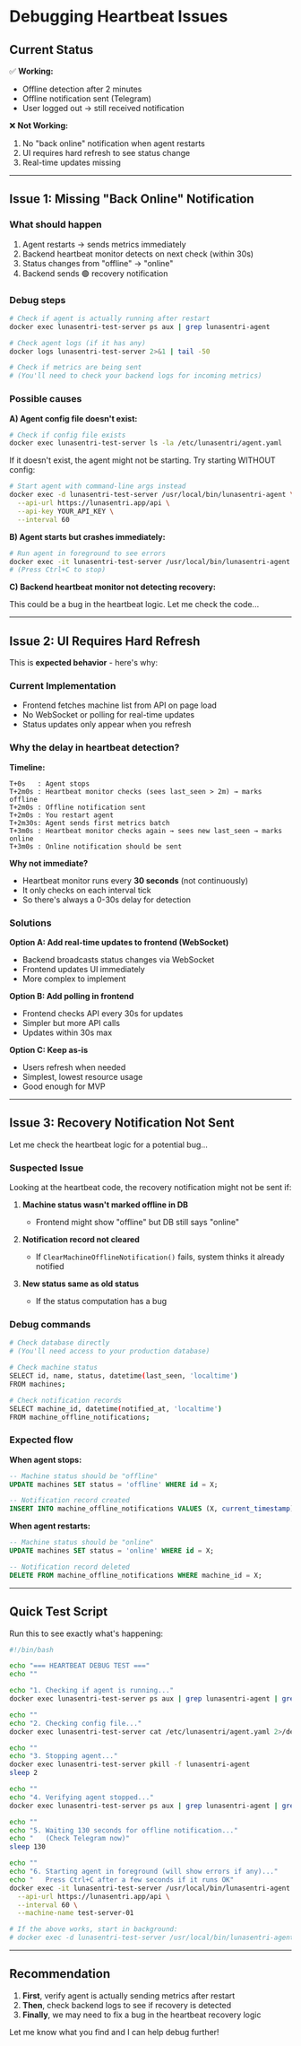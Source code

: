 # Debugging Heartbeat Issues

## Current Status

✅ **Working:**

- Offline detection after 2 minutes
- Offline notification sent (Telegram)
- User logged out → still received notification

❌ **Not Working:**

1. No "back online" notification when agent restarts
2. UI requires hard refresh to see status change
3. Real-time updates missing

---

## Issue 1: Missing "Back Online" Notification

### What should happen

1. Agent restarts → sends metrics immediately
2. Backend heartbeat monitor detects on next check (within 30s)
3. Status changes from "offline" → "online"
4. Backend sends 🟢 recovery notification

### Debug steps

```bash
# Check if agent is actually running after restart
docker exec lunasentri-test-server ps aux | grep lunasentri-agent

# Check agent logs (if it has any)
docker logs lunasentri-test-server 2>&1 | tail -50

# Check if metrics are being sent
# (You'll need to check your backend logs for incoming metrics)
```

### Possible causes

**A) Agent config file doesn't exist:**

```bash
# Check if config file exists
docker exec lunasentri-test-server ls -la /etc/lunasentri/agent.yaml
```

If it doesn't exist, the agent might not be starting. Try starting WITHOUT config:

```bash
# Start agent with command-line args instead
docker exec -d lunasentri-test-server /usr/local/bin/lunasentri-agent \
  --api-url https://lunasentri.app/api \
  --api-key YOUR_API_KEY \
  --interval 60
```

**B) Agent starts but crashes immediately:**

```bash
# Run agent in foreground to see errors
docker exec -it lunasentri-test-server /usr/local/bin/lunasentri-agent --config /etc/lunasentri/agent.yaml
# (Press Ctrl+C to stop)
```

**C) Backend heartbeat monitor not detecting recovery:**

This could be a bug in the heartbeat logic. Let me check the code...

---

## Issue 2: UI Requires Hard Refresh

This is **expected behavior** - here's why:

### Current Implementation

- Frontend fetches machine list from API on page load
- No WebSocket or polling for real-time updates
- Status updates only appear when you refresh

### Why the delay in heartbeat detection?

**Timeline:**

```
T+0s   : Agent stops
T+2m0s : Heartbeat monitor checks (sees last_seen > 2m) → marks offline
T+2m0s : Offline notification sent
T+2m0s : You restart agent
T+2m30s: Agent sends first metrics batch
T+3m0s : Heartbeat monitor checks again → sees new last_seen → marks online
T+3m0s : Online notification should be sent
```

**Why not immediate?**

- Heartbeat monitor runs every **30 seconds** (not continuously)
- It only checks on each interval tick
- So there's always a 0-30s delay for detection

### Solutions

**Option A: Add real-time updates to frontend (WebSocket)**

- Backend broadcasts status changes via WebSocket
- Frontend updates UI immediately
- More complex to implement

**Option B: Add polling in frontend**

- Frontend checks API every 30s for updates
- Simpler but more API calls
- Updates within 30s max

**Option C: Keep as-is**

- Users refresh when needed
- Simplest, lowest resource usage
- Good enough for MVP

---

## Issue 3: Recovery Notification Not Sent

Let me check the heartbeat logic for a potential bug...

### Suspected Issue

Looking at the heartbeat code, the recovery notification might not be sent if:

1. **Machine status wasn't marked offline in DB**
   - Frontend might show "offline" but DB still says "online"

2. **Notification record not cleared**
   - If `ClearMachineOfflineNotification()` fails, system thinks it already notified

3. **New status same as old status**
   - If the status computation has a bug

### Debug commands

```bash
# Check database directly
# (You'll need access to your production database)

# Check machine status
SELECT id, name, status, datetime(last_seen, 'localtime') 
FROM machines;

# Check notification records
SELECT machine_id, datetime(notified_at, 'localtime')
FROM machine_offline_notifications;
```

### Expected flow

**When agent stops:**

```sql
-- Machine status should be "offline"
UPDATE machines SET status = 'offline' WHERE id = X;

-- Notification record created
INSERT INTO machine_offline_notifications VALUES (X, current_timestamp);
```

**When agent restarts:**

```sql
-- Machine status should be "online"
UPDATE machines SET status = 'online' WHERE id = X;

-- Notification record deleted
DELETE FROM machine_offline_notifications WHERE machine_id = X;
```

---

## Quick Test Script

Run this to see exactly what's happening:

```bash
#!/bin/bash

echo "=== HEARTBEAT DEBUG TEST ==="
echo ""

echo "1. Checking if agent is running..."
docker exec lunasentri-test-server ps aux | grep lunasentri-agent | grep -v grep || echo "❌ Agent NOT running"

echo ""
echo "2. Checking config file..."
docker exec lunasentri-test-server cat /etc/lunasentri/agent.yaml 2>/dev/null || echo "❌ Config file missing"

echo ""
echo "3. Stopping agent..."
docker exec lunasentri-test-server pkill -f lunasentri-agent
sleep 2

echo ""
echo "4. Verifying agent stopped..."
docker exec lunasentri-test-server ps aux | grep lunasentri-agent | grep -v grep && echo "❌ Agent still running!" || echo "✅ Agent stopped"

echo ""
echo "5. Waiting 130 seconds for offline notification..."
echo "   (Check Telegram now)"
sleep 130

echo ""
echo "6. Starting agent in foreground (will show errors if any)..."
echo "   Press Ctrl+C after a few seconds if it runs OK"
docker exec -it lunasentri-test-server /usr/local/bin/lunasentri-agent \
  --api-url https://lunasentri.app/api \
  --interval 60 \
  --machine-name test-server-01

# If the above works, start in background:
# docker exec -d lunasentri-test-server /usr/local/bin/lunasentri-agent ...
```

---

## Recommendation

1. **First**, verify agent is actually sending metrics after restart
2. **Then**, check backend logs to see if recovery is detected
3. **Finally**, we may need to fix a bug in the heartbeat recovery logic

Let me know what you find and I can help debug further!
